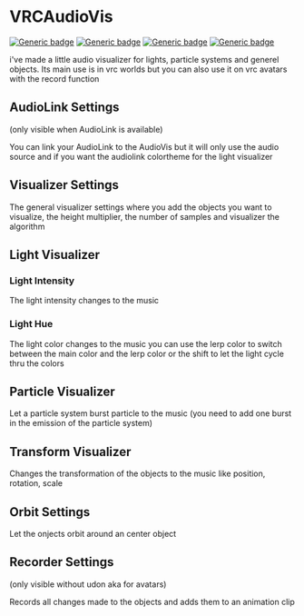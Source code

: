 # VRCAudioVis
[![Generic badge](https://img.shields.io/badge/Unity-2019.4.31f1-informational.svg)](https://unity3d.com/unity/whats-new/2019.4.31)
[![Generic badge](https://img.shields.io/badge/SDK-WorldSDK3-informational.svg)](https://vrchat.com/home/download)
[![Generic badge](https://img.shields.io/badge/VRC-Udon%23-blue)](https://github.com/MerlinVR/UdonSharp)
[![Generic badge](https://img.shields.io/github/downloads/dragon99z/VRCAudioVis/total?label=Downloads)](https://github.com/dragon99z/VRCAudioVis/releases/latest)

i've made a little audio visualizer for lights, particle systems and generel objects. Its main use is in vrc worlds but you can also use it on vrc avatars with the record function


## AudioLink Settings
(only visible when AudioLink is available)

You can link your AudioLink to the AudioVis but it will only use the audio source
and if you want the audiolink colortheme for the light visualizer


## Visualizer Settings

The general visualizer settings where you add the objects you want to visualize, the height multiplier,
the number of samples and visualizer the algorithm 


## Light Visualizer

### Light Intensity

The light intensity changes to the music

### Light Hue

The light color changes to the music
you can use the lerp color to switch between the main color and the lerp color
or the shift to let the light cycle thru the colors


## Particle Visualizer

Let a particle system burst particle to the music
(you need to add one burst in the emission of the particle system)


## Transform Visualizer

Changes the transformation of the objects to the music like position, rotation, scale

## Orbit Settings

Let the onjects orbit around an center object


## Recorder Settings
(only visible without udon aka for avatars)

Records all changes made to the objects and adds them to an animation clip

